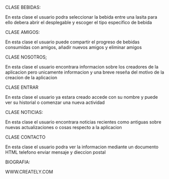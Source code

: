 CLASE BEBIDAS:

En esta clase el usuario podra seleccionar la bebida entre una lasita para ello debera abrir el desplegable y escoger el tipo especifico de bebida


CLASE AMIGOS:

En esta clase el usuario puede compartir el progreso de bebidas consumidas con amigos, añadir nuevos amigos y eliminar amigos

CLASE NOSOTROS;

En esta clase el usuario encontrara informacion sobre los creadores de la aplicacion pero unicamente informacion y una breve reseña del motivo de la creacion de la aplicacion

CLASE ENTRAR

En esta clase el usuario  ya estara  creado accede con su nombre y puede ver su historial o comenzar una nueva actividad

CLASE NOTICIAS:

En esta clase el usuario encontrara noticias recientes como antiguas sobre nuevas actualizaciones o cosas respecto a la aplicacion

CLASE CONTACTO

En esta clase el usuario podra ver la informacion mediante un documento HTML telefono enviar mensaje y dieccion postal

BIOGRAFIA:

WWW.CREATELY.COM
